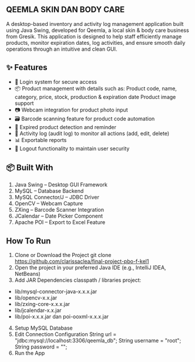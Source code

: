 ## QEEMLA SKIN DAN BODY CARE
A desktop-based inventory and activity log management application built using Java Swing, developed for Qeemla, a local skin & body care business from Gresik.
This application is designed to help staff efficiently manage products, monitor expiration dates, log activities, and ensure smooth daily operations through an intuitive and clean GUI.

## ✨ Features
- 🔐 Login system for secure access
- 📦 Product management with details such as:
     Product code, name, category, price, stock, production & expiration date
     Product image support
- 📷 Webcam integration for product photo input
- 🗃 Barcode scanning feature for product code automation
- 📅 Expired product detection and reminder
- 📜 Activity log (audit log) to monitor all actions (add, edit, delete)
- 📊 Exportable reports 
- 🚪 Logout functionality to maintain user security

## 📦 Built With
1. Java Swing – Desktop GUI Framework
2. MySQL – Database Backend
3. MySQL Connector/J – JDBC Driver
4. OpenCV – Webcam Capture
5. ZXing – Barcode Scanner Integration
6. JCalendar – Date Picker Component
7. Apache POI – Export to Excel Feature

## How To Run
1. Clone or Download the Project
git clone https://github.com/clarissaclea/final-project-pbo-f-kel1
2. Open the project in your preferred Java IDE (e.g., IntelliJ IDEA, NetBeans)
3. Add JAR Dependencies classpath / libraries project:
- lib/mysql-connector-java-x.x.x.jar
- lib/opencv-x.x.jar
- lib/zxing-core-x.x.x.jar
- lib/jcalendar-x.x.jar
- lib/poi-x.x.x.jar dan poi-ooxml-x.x.x.jar
4. Setup MySQL Database
5. Edit Connection Configuration
String url = "jdbc:mysql://localhost:3306/qeemla_db";
String username = "root";
String password = "";
6. Run the App

